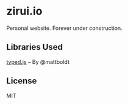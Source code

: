 # zirui.io

Personal website. Forever under construction.

## Libraries Used

[typed.js](https://github.com/mattboldt/typed.js/) – By @mattboldt

## License

MIT